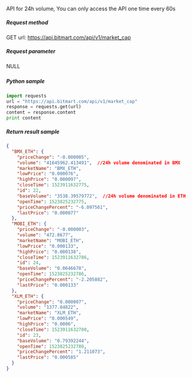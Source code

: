 API for 24h volume, You can only access the API one time every 60s

##### Request method

GET url: https://api.bitmart.com/api/v1/market_cap

##### Request parameter
NULL

##### 

##### Python sample
```Python
import requests
url = "https://api.bitmart.com/api/v1/market_cap"
response = requests.get(url)
content = response.content
print content

```

##### Return result sample

```json
{
  "BMX_ETH": {
    "priceChange": "-0.000005",
    "volume": "41645962.413491",  //24h volume denominated in BMX
    "marketName": "BMX_ETH",
    "lowPrice": "0.000076",
    "highPrice": "0.000097",
    "closeTime": 1523911632775,
    "id": 22,
    "baseVolume": "3538.39579772",  //24h volume denominated in ETH
    "openTime": 1523825232775,
    "priceChangePercent": "-6.097561",
    "lastPrice": "0.000077"
  },
  "MOBI_ETH": {
    "priceChange": "-0.000003",
    "volume": "472.8677",
    "marketName": "MOBI_ETH",
    "lowPrice": "0.000133",
    "highPrice": "0.000138",
    "closeTime": 1523911632786,
    "id": 24,
    "baseVolume": "0.0646678",
    "openTime": 1523825232786,
    "priceChangePercent": "-2.205882",
    "lastPrice": "0.000133"
  },
  "XLM_ETH": {
    "priceChange": "0.000007",
    "volume": "1377.84822",
    "marketName": "XLM_ETH",
    "lowPrice": "0.000549",
    "highPrice": "0.0006",
    "closeTime": 1523911632780,
    "id": 23,
    "baseVolume": "0.79392244",
    "openTime": 1523825232780,
    "priceChangePercent": "1.211073",
    "lastPrice": "0.000585"
  }
}
```




